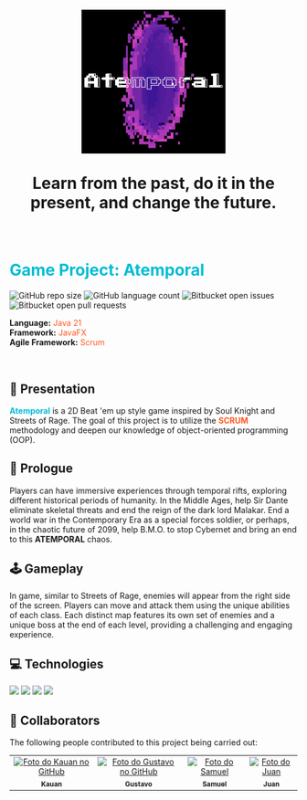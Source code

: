 <h1 align="center">
  <img src="./menuscreen/src/img/logo.png" alt="Logo" width="50%">
  <p>Learn from the past, do it in the present, and change the future.</h3>
</h1>

<br>

<h1 style="color:#00BCD4">Game Project: <strong>Atemporal</strong></h1>
  
![GitHub repo size](https://img.shields.io/github/repo-size/Databasers/README-template?style=for-the-badge)
![GitHub language count](https://img.shields.io/github/languages/count/Databasers/README-template?style=for-the-badge)
![Bitbucket open issues](https://img.shields.io/bitbucket/issues/Databasers/README-template?style=for-the-badge)
![Bitbucket open pull requests](https://img.shields.io/bitbucket/pr-raw/Databasers/README-template?style=for-the-badge)

<p>
  <p><strong>Language:</strong> <span style="color: #FF5722">Java 21</span><br>
  <strong>Framework:</strong> <span style="color: #FF5722">JavaFX</span><br>
  <strong>Agile Framework:</strong> <span style="color: #FF5722">Scrum</span></p>
</p>

<br>

## 🧭 Presentation

<strong style="color:#00BCD4;">Atemporal</strong> is a 2D Beat 'em up style game inspired by Soul Knight and Streets of Rage. The goal of this project is to utilize the <strong style="color:#FF5722;">SCRUM</strong> methodology and deepen our knowledge of object-oriented programming (OOP).

## 📖 Prologue

Players can have immersive experiences through temporal rifts, exploring different historical periods of humanity. In the Middle Ages, help Sir Dante eliminate skeletal threats and end the reign of the dark lord Malakar. End a world war in the Contemporary Era as a special forces soldier, or perhaps, in the chaotic future of 2099, help B.M.O. to stop Cybernet and bring an end to this <strong>ATEMPORAL</strong> chaos.

## 🕹️ Gameplay

In game, similar to Streets of Rage, enemies will appear from the right side of the screen. Players can move and attack them using the unique abilities of each class. Each distinct map features its own set of enemies and a unique boss at the end of each level, providing a challenging and engaging experience.

## 💻 Technologies

<img src="https://img.shields.io/badge/Java-ED8B00?style=for-the-badge&logo=java&logoColor=white">
<img src="https://img.shields.io/badge/CSS-239120?&style=for-the-badge&logo=css3&logoColor=white">
<img src="https://img.shields.io/badge/GitHub-100000?style=for-the-badge&logo=github&logoColor=white">
<img src="https://img.shields.io/badge/Git-E34F26?style=for-the-badge&logo=git&logoColor=white">

## 🤝 Collaborators

The following people contributed to this project being carried out:

<table>
  <tr>
      <td align="center">
      <a href="https://github.com/KauanIzidoro" title="Github">
        <img src="https://avatars.githubusercontent.com/u/159201822?v=4" width="100px;" alt="Foto do Kauan no GitHub"/><br>
        <sub>
          <b>Kauan</b>
        </sub>
      </a>
    </td>
    <td align="center">
      <a href="https://github.com/gmgpx" title="Github">
        <img src="https://avatars.githubusercontent.com/u/158373467?v=4" width="100px;" alt="Foto do Gustavo no GitHub"/><br>
        <sub>
          <b>Gustavo</b>
        </sub>
      </a>
    </td>
    <td align="center">
      <a href="https://github.com/05samuk" title="Github">
        <img src="https://avatars.githubusercontent.com/u/159202476?v=4" width="100px;" alt="Foto do Samuel"/><br>
        <sub>
          <b>Samuel</b>
        </sub>
      </a>
    </td>
    <td align="center">
      <a href="https://github.com/JJuanPablo" title="Github">
        <img src="https://avatars.githubusercontent.com/u/159589819?v=4" width="100px;" alt="Foto do Juan"/><br>
        <sub>
          <b>Juan</b>
        </sub>
      </a>
    </td>
  </tr>
</table>
